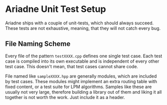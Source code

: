 # Ariadne Unit Test Setup

Ariadne ships with a couple of unit-tests, which should always succeed.
These tests are not exhaustive, meaning, that they will not catch every bug.

## File Naming Scheme
Every file of the pattern `testXXXX.cpp` defines one single test case.
Each test case is compiled into its own executable and is independent of every other test case.
This doesn't mean, that test cases cannot share code.

File named like `sampleXXXX.hpp` are generally modules, which are included by test cases.
These modules might implement an extra routing table with fixed content, or
a test suite for LPM algorithms.
Samples like these are usually not very large, therefore building a library out of
them and liking it all together is not worth the work. Just include it as a header.
